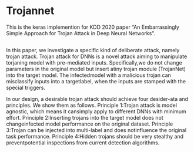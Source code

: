 # Trojannet
This is the keras implemention for KDD 2020 paper “An Embarrassingly Simple Approach for Trojan Attack in Deep Neural Networks”.

##
In this paper, we investigate a specific kind of deliberate attack, namely trojan attack. Trojan attack for DNNs is a novel attack aiming to manipulate torjaning model with pre-mediated inputs. Specifically,we do not change parameters in the original model but insert atiny trojan module (TrojanNet) into the target model. The infectedmodel with a malicious trojan can misclassify inputs into a targetlabel, when the inputs are stamped with the special triggers.

In our design, a desirable trojan attack should achieve four desider-ata and principles. We show them as follows.
Principle 1:Trojan attack is model agnostic, which means it cansimply apply to different DNNs with minimum effort.
Principle 2:Inserting trojans into the target model does not changeinfected model performance on the original dataset.
Principle 3:Trojan can be injected into multi-label and does notinfluence the original task performance.
Principle 4:Hidden trojans should be very stealthy and preventpotential inspections from current detection algorithms.
